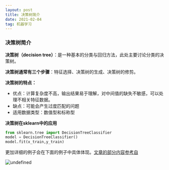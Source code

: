 ```yaml
---
layout: post
title: 决策树简介
date: 2021-02-04
tag: 机器学习
---
```


### 决策树简介

**决策树（decision tree）**：是一种基本的分类与回归方法，此处主要讨论分类的决策树。

**决策树通常有三个步骤**：特征选择、决策树的生成、决策树的修剪。

**决策树的特点：**

- 优点：计算复杂度不高，输出结果易于理解，对中间值的缺失不敏感，可以处理不相关特征数据。
- 缺点：可能会产生过度匹配的问题
- 适用数据类型：数值型和标称型

**决策树在sklearn中的应用**

```python
from sklearn.tree import DecisionTreeClassifier
model = DecisionTreeClassifier()
model.fit(x_train,y_train)

```

更加详细的例子会在下面的例子中具体体现。[文章的部分内容参考自](https://blog.csdn.net/lee_x_lee/article/details/94545612)

![undefined](http://ww1.sinaimg.cn/large/007Rg09mly1go307u83f1j30cj09s3ys.jpg)